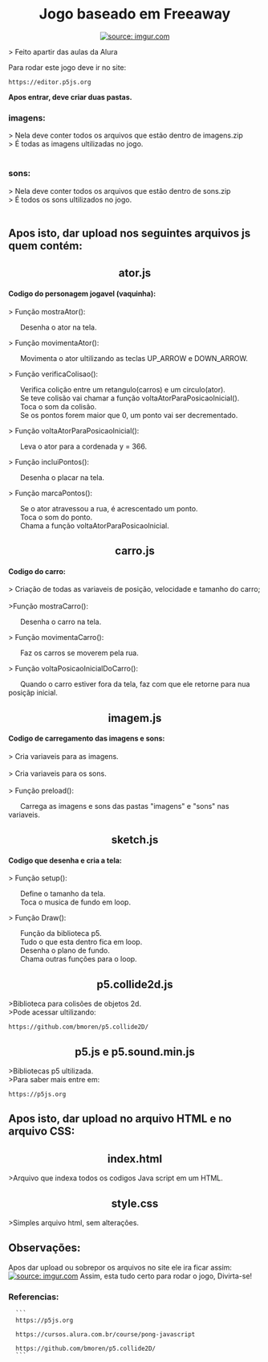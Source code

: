 <html>
<h1 align="center">Jogo baseado em Freeaway</h1>
<p align="center">
<a  href="https://imgur.com/qrK6n95"><img src="https://i.imgur.com/qrK6n95.png" title="source: imgur.com" /></a><br>
</p>
      </html>
> Feito apartir das aulas da Alura

Para rodar este jogo deve ir no site:
```
https://editor.p5js.org
```

**Apos entrar, deve criar duas pastas.**
<html>
<h3>imagens:</h3>
> Nela deve conter todos os arquivos que estão dentro de imagens.zip<br>
> É todas as imagens ultilizadas no jogo. <br><br>

<h3>sons:</h3>
> Nela deve conter todos os arquivos que estão dentro de sons.zip<br>
> É todos os sons ultilizados no jogo.<br><br>

<h2>Apos isto, dar upload nos seguintes arquivos js quem contém:</h2> 
<h2 align="center">ator.js</h2>
<h4>Codigo do personagem jogavel (vaquinha):</h4>
> Função  mostraAtor():<br>
      <p>
      &nbsp;&nbsp;&nbsp;&nbsp;&nbsp;&nbsp;Desenha o ator na tela. <br>
      </p>
> Função movimentaAtor():<br>
      <p>
      &nbsp;&nbsp;&nbsp;&nbsp;&nbsp;&nbsp;Movimenta o ator ultilizando as teclas UP_ARROW e DOWN_ARROW.<br>
      </p>
> Função verificaColisao():<br>
      <p>
      &nbsp;&nbsp;&nbsp;&nbsp;&nbsp;&nbsp;Verifica colição entre um retangulo(carros) e um circulo(ator).<br>
      &nbsp;&nbsp;&nbsp;&nbsp;&nbsp;&nbsp;Se teve colisão vai chamar a função voltaAtorParaPosicaoInicial().<br>
      &nbsp;&nbsp;&nbsp;&nbsp;&nbsp;&nbsp;Toca o som da colisão.<br>
      &nbsp;&nbsp;&nbsp;&nbsp;&nbsp;&nbsp;Se os pontos forem maior que 0, um ponto vai ser decrementado.<br>
      </p>
> Função voltaAtorParaPosicaoInicial():<br>
      <p>
      &nbsp;&nbsp;&nbsp;&nbsp;&nbsp;&nbsp;Leva o ator para a cordenada y = 366.<br>
      </p>
> Função incluiPontos():<br>
      <p>
      &nbsp;&nbsp;&nbsp;&nbsp;&nbsp;&nbsp;Desenha o placar na tela.<br>
      </p>
> Função marcaPontos():<br>
      <p>
      &nbsp;&nbsp;&nbsp;&nbsp;&nbsp;&nbsp;Se o ator atravessou a rua, é acrescentado um ponto.<br>
      &nbsp;&nbsp;&nbsp;&nbsp;&nbsp;&nbsp;Toca o som do ponto.<br>
      &nbsp;&nbsp;&nbsp;&nbsp;&nbsp;&nbsp;Chama a função voltaAtorParaPosicaoInicial.<br>
      </p>
<h2 align="center">carro.js</h2>
<h4>Codigo do carro:</h4>
> Criação de todas as variaveis de posição, velocidade e tamanho do carro;<br><br>
>Função mostraCarro():<br>
      <p>
      &nbsp;&nbsp;&nbsp;&nbsp;&nbsp;&nbsp;Desenha o carro na tela.<br>
      </p>
> Função movimentaCarro():<br>
      <p>
      &nbsp;&nbsp;&nbsp;&nbsp;&nbsp;&nbsp;Faz os carros se moverem pela rua.<br>
      </p>
> Função voltaPosicaoInicialDoCarro():<br>
      <p>
      &nbsp;&nbsp;&nbsp;&nbsp;&nbsp;&nbsp;Quando o carro estiver fora da tela, faz com que ele retorne para nua posiçãp inicial.<br>
      </p>
<h2 align="center">imagem.js</h2>
<h4>Codigo de carregamento das imagens e sons:</h4>
> Cria variaveis para as imagens.<br><br>
> Cria variaveis para os sons.<br><br>
> Função preload():<br>
      <p>
      &nbsp;&nbsp;&nbsp;&nbsp;&nbsp;&nbsp;Carrega as imagens e sons das pastas "imagens" e "sons" nas variaveis.<br>
      </p>
<h2 align="center">sketch.js</h2>
<h4>Codigo que desenha e cria a tela:</h4>
> Função setup():<br>
      <p>
      &nbsp;&nbsp;&nbsp;&nbsp;&nbsp;&nbsp;Define o tamanho da tela.<br>
      &nbsp;&nbsp;&nbsp;&nbsp;&nbsp;&nbsp;Toca o musica de fundo em loop.<br>
      </p>
> Função Draw():<br>
      <p>
      &nbsp;&nbsp;&nbsp;&nbsp;&nbsp;&nbsp;Função da biblioteca p5.<br>
      &nbsp;&nbsp;&nbsp;&nbsp;&nbsp;&nbsp;Tudo o que esta dentro fica em loop.<br>
      &nbsp;&nbsp;&nbsp;&nbsp;&nbsp;&nbsp;Desenha o plano de fundo.<br>
      &nbsp;&nbsp;&nbsp;&nbsp;&nbsp;&nbsp;Chama outras funções para o loop.<br>
      </p>
<h2 align="center">p5.collide2d.js</h2>
      <p>
      >Biblioteca para colisões de objetos 2d.<br>
      >Pode acessar ultilizando:
      </p>
   </html>   

```
https://github.com/bmoren/p5.collide2D/
```
<html>
      <h2 align="center">p5.js e p5.sound.min.js</h2>
      <p>
            >Bibliotecas p5 ultilizada.<br>
            >Para saber mais entre em:
      </p>
</html>

```
https://p5js.org
```

<html>
      <h2>Apos isto, dar upload no arquivo HTML e no arquivo CSS:</h2>
      <h2 align="center">index.html</h2>
      <p>
            >Arquivo que indexa todos os codigos Java script em um HTML.
      </p>
      <h2 align="center">style.css</h2>
      <p>
            >Simples arquivo html, sem alteraçôes.
      </p>
      <h2>Observações:</h2>
      <p>
            Apos dar upload ou sobrepor os arquivos no site ele ira ficar assim:
            <a href="https://imgur.com/ABND0jj"><img src="https://i.imgur.com/ABND0jj.png" title="source: imgur.com" /></a>
            Assim, esta tudo certo para rodar o jogo, Divirta-se!
      </p>
      <h3>Referencias:</h3>
</html>
      
      ```
      https://p5js.org

      https://cursos.alura.com.br/course/pong-javascript

      https://github.com/bmoren/p5.collide2D/
      ```
      
      
      
